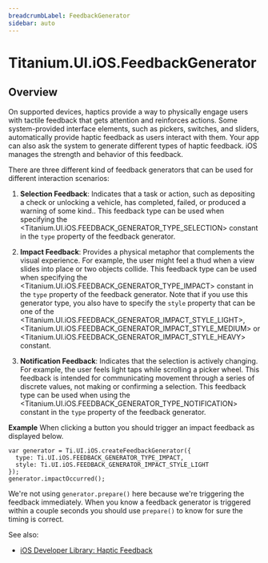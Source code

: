 ```yaml
---
breadcrumbLabel: FeedbackGenerator
sidebar: auto
---
```


# Titanium.UI.iOS.FeedbackGenerator

<ProxySummary/>

## Overview

On supported devices, haptics provide a way to physically engage users with tactile feedback that gets attention and
reinforces actions. Some system-provided interface elements, such as pickers, switches, and sliders, automatically provide
haptic feedback as users interact with them. Your app can also ask the system to generate different types of haptic feedback.
iOS manages the strength and behavior of this feedback.

There are three different kind of feedback generators that can be used for different interaction scenarios:
 
  1. **Selection Feedback**: Indicates that a task or action, such as depositing a check or unlocking a vehicle, has completed,
     failed, or produced a warning of some kind.. This feedback type can be used when specifying the
     <Titanium.UI.iOS.FEEDBACK_GENERATOR_TYPE_SELECTION> constant in the `type` property of the feedback generator.

  2. **Impact Feedback**: Provides a physical metaphor that complements the visual experience. For example, the user might feel
     a thud when a view slides into place or two objects collide. This feedback type can be used when specifying the
     <Titanium.UI.iOS.FEEDBACK_GENERATOR_TYPE_IMPACT> constant in the `type` property of the feedback generator. Note that if you use
     this generator type, you also have to specify the `style` property that can be one of the
     <Titanium.UI.iOS.FEEDBACK_GENERATOR_IMPACT_STYLE_LIGHT>, <Titanium.UI.iOS.FEEDBACK_GENERATOR_IMPACT_STYLE_MEDIUM> or
     <Titanium.UI.iOS.FEEDBACK_GENERATOR_IMPACT_STYLE_HEAVY> constant.

  3. **Notification Feedback**: Indicates that the selection is actively changing. For example, the user feels light taps while
     scrolling a picker wheel. This feedback is intended for communicating movement through a series of discrete values, not
     making or confirming a selection. This feedback type can be used when using the <Titanium.UI.iOS.FEEDBACK_GENERATOR_TYPE_NOTIFICATION>
     constant in the `type` property of the feedback generator.
     
**Example**
When clicking a button you should trigger an impact feedback as displayed below.

    var generator = Ti.UI.iOS.createFeedbackGenerator({
      type: Ti.UI.iOS.FEEDBACK_GENERATOR_TYPE_IMPACT,
      style: Ti.UI.iOS.FEEDBACK_GENERATOR_IMPACT_STYLE_LIGHT
    });
    generator.impactOccurred();     
  
We're not using `generator.prepare()` here because we're triggering the feedback immediately. When you know a feedback generator is triggered within a couple seconds you should use `prepare()` to know for sure the timing is correct.

See also:

  * [iOS Developer Library: Haptic Feedback](https://developer.apple.com/ios/human-interface-guidelines/interaction/feedback/)

<ApiDocs/>
